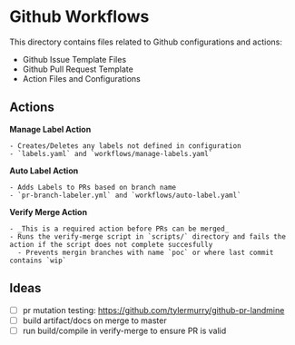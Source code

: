 # Github Workflows 

This directory contains files related to Github configurations and actions:
 
  - Github Issue Template Files
  - Github Pull Request Template
  - Action Files and Configurations

## Actions
  **Manage Label Action**

    - Creates/Deletes any labels not defined in configuration
    - `labels.yaml` and `workflows/manage-labels.yaml`

  **Auto Label Action**

    - Adds Labels to PRs based on branch name
    - `pr-branch-labeler.yml` and `workflows/auto-label.yaml`

  **Verify Merge Action**

    - _This is a required action before PRs can be merged_
    - Runs the verify-merge script in `scripts/` directory and fails the action if the script does not complete succesfully
      - Prevents mergin branches with name `poc` or where last commit contains `wip` 


## Ideas
  - [ ] pr mutation testing: https://github.com/tylermurry/github-pr-landmine
  - [ ] build artifact/docs on merge to master
  - [ ] run build/compile in verify-merge to ensure PR is valid
